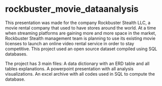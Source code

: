 # rockbuster_movie_dataanalysis
This presentation was made for the company Rockbuster Stealth LLC, a movie rental company that used to have stores around the world. 
At a time when streaming platforms are gaining more and more space in the market,  
Rockbuster Stealth management team is planning to use its existing movie licenses to launch an online video rental service in order to stay competitive.
This project used an open source dataset compiled using SQL databases.

The project has 3 main files: A data dictionary with an ERD table and all tables explanations.
                              A powerpoint presentation with all analysis visualizations.
                              An excel archive with all codes used in SQL to compute the database.
